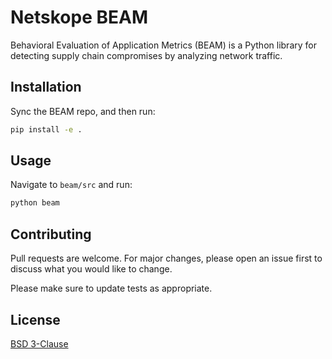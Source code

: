 # Netskope BEAM

Behavioral Evaluation of Application Metrics (BEAM) is a Python library for detecting supply chain compromises by analyzing network traffic.

## Installation

Sync the BEAM repo, and then run:

```bash
pip install -e .
```

## Usage
Navigate to `beam/src` and run:

```bash
python beam
```

## Contributing

Pull requests are welcome. For major changes, please open an issue first
to discuss what you would like to change.

Please make sure to update tests as appropriate.

## License

[BSD 3-Clause](https://choosealicense.com/licenses/bsd-3-clause/)